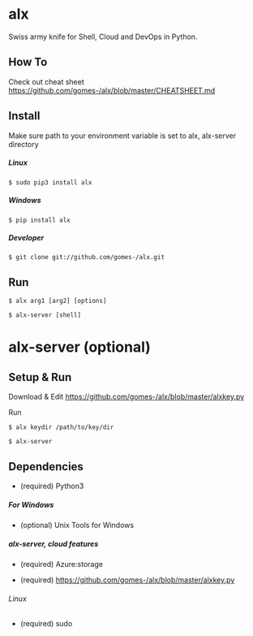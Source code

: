 # alx

Swiss army knife for Shell, Cloud and DevOps in Python.

## How To

Check out cheat sheet https://github.com/gomes-/alx/blob/master/CHEATSHEET.md

## Install

Make sure path to your environment variable is set to alx, alx-server directory 

##### Linux


    $ sudo pip3 install alx

##### Windows


    $ pip install alx

##### Developer


    $ git clone git://github.com/gomes-/alx.git

## Run

    $ alx arg1 [arg2] [options]
    
    $ alx-server [shell]

# alx-server (optional)

## Setup & Run

Download & Edit https://github.com/gomes-/alx/blob/master/alxkey.py

Run

    $ alx keydir /path/to/key/dir
    
    $ alx-server
    

## Dependencies

* (required) Python3
 
##### For Windows

* (optional) Unix Tools for Windows
 
##### alx-server, cloud features

* (required) Azure:storage

* (required) https://github.com/gomes-/alx/blob/master/alxkey.py

###### Linux

* (required) sudo





